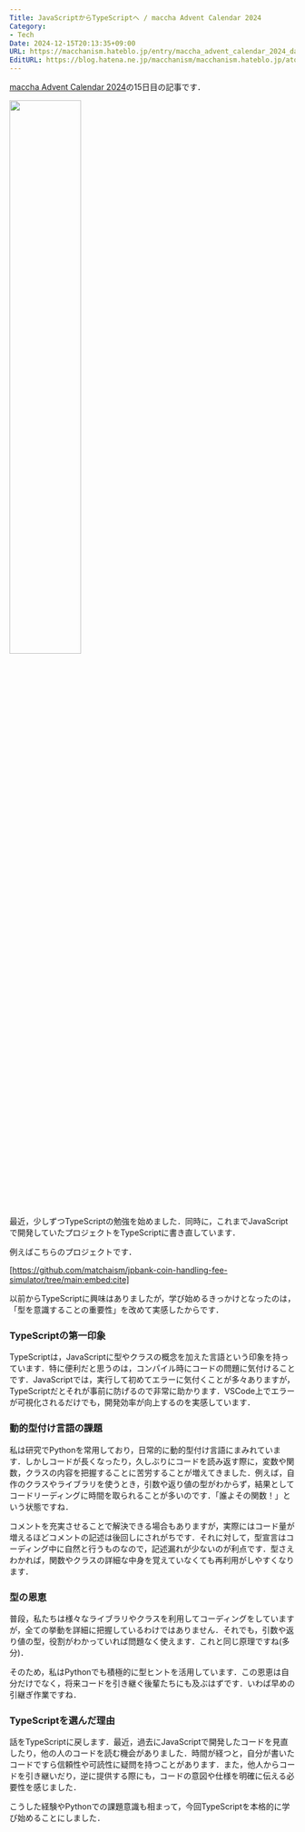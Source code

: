 ```yaml
---
Title: JavaScriptからTypeScriptへ / maccha Advent Calendar 2024
Category:
- Tech
Date: 2024-12-15T20:13:35+09:00
URL: https://macchanism.hateblo.jp/entry/maccha_advent_calendar_2024_day15
EditURL: https://blog.hatena.ne.jp/macchanism/macchanism.hateblo.jp/atom/entry/6802418398311827176
---
```


[maccha Advent Calendar 2024](https://adventar.org/calendars/10199)の15日目の記事です．

<img src="https://cdn-ak.f.st-hatena.com/images/fotolife/m/macchanism/20241215/20241215191712.png" width="50%" />

最近，少しずつTypeScriptの勉強を始めました．同時に，これまでJavaScriptで開発していたプロジェクトをTypeScriptに書き直しています．

<!-- more -->

例えばこちらのプロジェクトです．

[https://github.com/matchaism/jpbank-coin-handling-fee-simulator/tree/main:embed:cite]

以前からTypeScriptに興味はありましたが，学び始めるきっかけとなったのは，「型を意識することの重要性」を改めて実感したからです．

### TypeScriptの第一印象

TypeScriptは，JavaScriptに型やクラスの概念を加えた言語という印象を持っています．特に便利だと思うのは，コンパイル時にコードの問題に気付けることです．JavaScriptでは，実行して初めてエラーに気付くことが多々ありますが，TypeScriptだとそれが事前に防げるので非常に助かります．VSCode上でエラーが可視化されるだけでも，開発効率が向上するのを実感しています．

### 動的型付け言語の課題

私は研究でPythonを常用しており，日常的に動的型付け言語にまみれています．しかしコードが長くなったり，久しぶりにコードを読み返す際に，変数や関数，クラスの内容を把握することに苦労することが増えてきました．例えば，自作のクラスやライブラリを使うとき，引数や返り値の型がわからず，結果としてコードリーディングに時間を取られることが多いのです．「誰よその関数！」という状態ですね．

コメントを充実させることで解決できる場合もありますが，実際にはコード量が増えるほどコメントの記述は後回しにされがちです．それに対して，型宣言はコーディング中に自然と行うものなので，記述漏れが少ないのが利点です．型さえわかれば，関数やクラスの詳細な中身を覚えていなくても再利用がしやすくなります．

### 型の恩恵

普段，私たちは様々なライブラリやクラスを利用してコーディングをしていますが，全ての挙動を詳細に把握しているわけではありません．それでも，引数や返り値の型，役割がわかっていれば問題なく使えます．これと同じ原理ですね(多分)．

そのため，私はPythonでも積極的に型ヒントを活用しています．この恩恵は自分だけでなく，将来コードを引き継ぐ後輩たちにも及ぶはずです．いわば早めの引継ぎ作業ですね．

### TypeScriptを選んだ理由

話をTypeScriptに戻します．最近，過去にJavaScriptで開発したコードを見直したり，他の人のコードを読む機会がありました．時間が経つと，自分が書いたコードですら信頼性や可読性に疑問を持つことがあります．また，他人からコードを引き継いだり，逆に提供する際にも，コードの意図や仕様を明確に伝える必要性を感じました．

こうした経験やPythonでの課題意識も相まって，今回TypeScriptを本格的に学び始めることにしました．
